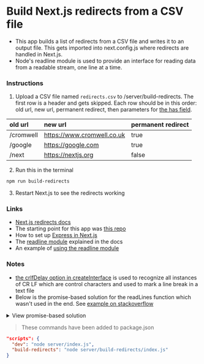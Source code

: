 # Build Next.js redirects from a CSV file

- This app builds a list of redirects from a CSV file and writes it to an output file. This gets imported into next.config.js where redirects are handled in Next.js.
- Node's readline module is used to provide an interface for reading data from a readable stream, one line at a time.

### Instructions
1. Upload a CSV file named `redirects.csv` to /server/build-redirects. The first row is a header and gets skipped. Each row should be in this order: old url, new url, permanent redirect, then parameters for [the has field](https://nextjs.org/docs/api-reference/next.config.js/redirects#header-cookie-and-query-matching).

| old url   | new url                    | permanent redirect |
|:----------|:---------------------------|:-------------------|
| /cromwell | https://www.cromwell.co.uk | true               | 
| /google   | https://google.com         | true               |  
| /next     | https://nextjs.org         | false              |  

2. Run this in the terminal
```bash
npm run build-redirects
```
3. Restart Next.js to see the redirects working

### Links  
- [Next.js redirects docs](https://nextjs.org/docs/api-reference/next.config.js/redirects)
- The starting point for this app was [this repo](https://github.com/kaimanaagency/pixels-next-redirects)
- How to set up [Express in Next.js](https://www.youtube.com/watch?v=kmrJkrW-ha0&ab_channel=skell)
- The [readline module](https://nodejs.org/api/readline.html#readline) explained in the docs 
- An example of [using the readline module](https://gist.github.com/initlove/2478016)

### Notes
- [the crlfDelay option in createInterface](https://nodejs.org/api/readline.html#example-read-file-stream-line-by-line) is used to recognize all instances of CR LF which are control characters and used to mark a line break in a text file
- Below is the promise-based solution for the readLines function which wasn't used in the end. See [example on stackoverflow](https://stackoverflow.com/questions/69811324/how-can-i-make-a-readline-await-async-promise)

<details>
  <summary>View promise-based solution</summary>
  
```js
const readLines = async (file) => {
  const result = []
  const lineReader = rcreateInterface({
    input: createReadStream(file),
    crlfDelay: Infinity,
  });
  const promises = [];
  for await (const line of lineReader) {
    const parts = line.split(',');
    const promise = new Promise((resolve, reject) => {
      resolve(parts);
    });
    promises.push(promise);
  }
  return await Promise.all(promises);
}
```

</details>

> These commands have been added to package.json

```json
"scripts": {
  "dev": "node server/index.js",
  "build-redirects": "node server/build-redirects/index.js"
}
```